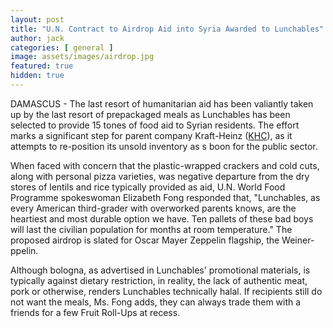 ```yaml
---
layout: post
title: "U.N. Contract to Airdrop Aid into Syria Awarded to Lunchables"
author: jack
categories: [ general ]
image: assets/images/airdrop.jpg
featured: true
hidden: true
---
```


DAMASCUS - The last resort of humanitarian aid has been valiantly taken up by the last resort of prepackaged meals as Lunchables has been selected to provide 15 tones of food aid to Syrian residents. The effort marks a significant step for parent company Kraft-Heinz ([KHC](https://finance.yahoo.com/quote/KHC/)), as it attempts to re-position its unsold inventory as s boon for the public sector. 

When faced with concern that the plastic-wrapped crackers and cold cuts, along with personal pizza varieties, was negative departure from the dry stores of lentils and rice typically provided as aid, U.N. World Food Programme spokeswoman Elizabeth Fong responded that, "Lunchables, as every American third-grader with overworked parents knows, are the heartiest and most durable option we have. Ten pallets of these bad boys will last the civilian population for months at room temperature." The proposed airdrop is slated for Oscar Mayer Zeppelin flagship, the Weiner-ppelin.

Although bologna, as advertised in Lunchables' promotional materials, is typically against dietary restriction, in reality, the lack of authentic meat, pork or otherwise, renders Lunchables technically halal. If recipients still do not want the meals, Ms. Fong adds, they can always trade them with a friends for a few Fruit Roll-Ups at recess.
